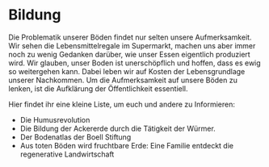 # Bildung

Die Problematik unserer Böden findet nur selten unsere Aufmerksamkeit. Wir sehen die Lebensmittelregale im Supermarkt, machen uns aber immer noch zu wenig Gedanken darüber, wie unser Essen eigentlich produziert wird. Wir glauben, unser Boden ist unerschöpflich und hoffen, dass es ewig so weitergehen kann. Dabei leben wir auf Kosten der Lebensgrundlage unserer Nachkommen. Um die Aufmerksamkeit auf unsere Böden zu lenken, ist die Aufklärung der Öffentlichkeit essentiell.

Hier findet ihr eine kleine Liste, um euch und andere zu Informieren:
- Die Humusrevolution
- Die Bildung der Ackererde durch die Tätigkeit der Würmer.
- Der Bodenatlas der Boell Stiftung
- Aus toten Böden wird fruchtbare Erde: Eine Familie entdeckt die regenerative Landwirtschaft
